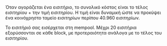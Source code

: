 Όταν αγοράζεται ένα εισιτήριο, το συνολικό κόστος είναι το τέλος εισιτηρίου + την τιμή εισιτηρίου. Η τιμή είναι δυναμική ώστε να προκύψει ένα κοινόχρηστο ταμείο εισιτηρίων περίπου 40.960 εισιτηρίων.

Το εισιτήριό σας εισέρχεται στη mempool. Μέχρι 20 εισιτήρια εξορύσσονται σε κάθε block, με προτεραιότητα ανάλογα με το τέλος του εισιτηρίου.